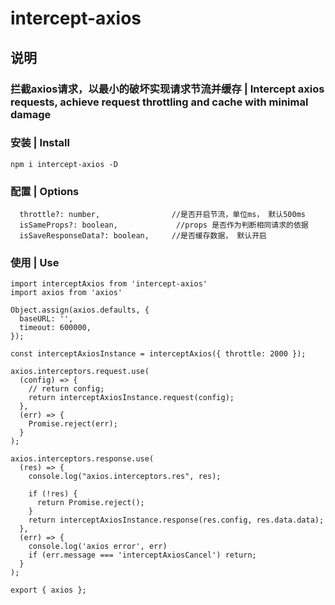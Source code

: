 # intercept-axios

## 说明
### 拦截axios请求，以最小的破坏实现请求节流并缓存 | Intercept axios requests, achieve request throttling and cache with minimal damage

### 安装 | Install
`npm i intercept-axios -D`

### 配置 | Options
```
  throttle?: number,                //是否开启节流，单位ms， 默认500ms
  isSameProps?: boolean,             //props 是否作为判断相同请求的依据
  isSaveResponseData?: boolean,     //是否缓存数据， 默认开启
```

### 使用 | Use
```
import interceptAxios from 'intercept-axios'
import axios from 'axios'

Object.assign(axios.defaults, {
  baseURL: '',
  timeout: 600000,
});

const interceptAxiosInstance = interceptAxios({ throttle: 2000 });

axios.interceptors.request.use(
  (config) => {
    // return config;
    return interceptAxiosInstance.request(config);
  },
  (err) => {
    Promise.reject(err);
  }
);

axios.interceptors.response.use(
  (res) => {
    console.log("axios.interceptors.res", res);

    if (!res) {
      return Promise.reject();
    }
    return interceptAxiosInstance.response(res.config, res.data.data);
  },
  (err) => {
    console.log('axios error', err)
    if (err.message === 'interceptAxiosCancel') return;
  }
);

export { axios };
```